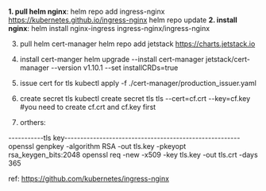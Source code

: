 **1. pull helm nginx**: 
  helm repo add ingress-nginx https://kubernetes.github.io/ingress-nginx
  helm repo update
**2. install nginx**:
  helm install nginx-ingress ingress-nginx/ingress-nginx

3. pull helm cert-manager
helm repo add jetstack https://charts.jetstack.io

4. install cert-manger
helm upgrade --install cert-manager jetstack/cert-manager --version v1.10.1 --set installCRDs=true

5. issue cert for tls
kubectl apply -f ./cert-manager/production_issuer.yaml

6. create secret tls
kubectl create secret tls tls --cert=cf.crt --key=cf.key #you need to create cf.crt and cf.key first

9. orthers:

-----------tls key-------------------------------------------------------
openssl genpkey -algorithm RSA -out tls.key -pkeyopt rsa_keygen_bits:2048
openssl req -new -x509 -key tls.key -out tls.crt -days 365

ref:
https://github.com/kubernetes/ingress-nginx